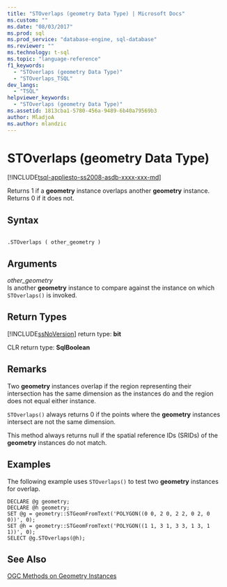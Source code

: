```yaml
---
title: "STOverlaps (geometry Data Type) | Microsoft Docs"
ms.custom: ""
ms.date: "08/03/2017"
ms.prod: sql
ms.prod_service: "database-engine, sql-database"
ms.reviewer: ""
ms.technology: t-sql
ms.topic: "language-reference"
f1_keywords: 
  - "STOverlaps (geometry Data Type)"
  - "STOverlaps_TSQL"
dev_langs: 
  - "TSQL"
helpviewer_keywords: 
  - "STOverlaps (geometry Data Type)"
ms.assetid: 1813cba1-5780-456a-9489-6b40a79569b3
author: MladjoA
ms.author: mlandzic 
---
```

# STOverlaps (geometry Data Type)
[!INCLUDE[tsql-appliesto-ss2008-asdb-xxxx-xxx-md](../../includes/tsql-appliesto-ss2008-asdb-xxxx-xxx-md.md)]

Returns 1 if a **geometry** instance overlaps another **geometry** instance. Returns 0 if it does not.
  
## Syntax  
  
```  
  
.STOverlaps ( other_geometry )  
```  
  
## Arguments  
 *other_geometry*  
 Is another **geometry** instance to compare against the instance on which `STOverlaps()` is invoked.  
  
## Return Types  
 [!INCLUDE[ssNoVersion](../../includes/ssnoversion-md.md)] return type: **bit**  
  
 CLR return type: **SqlBoolean**  
  
## Remarks  
 Two **geometry** instances overlap if the region representing their intersection has the same dimension as the instances do and the region does not equal either instance.  
  
 `STOverlaps()` always returns 0 if the points where the **geometry** instances intersect are not the same dimension.  
  
 This method always returns null if the spatial reference IDs (SRIDs) of the **geometry** instances do not match.  
  
## Examples  
 The following example uses `STOverlaps()` to test two **geometry** instances for overlap.  
  
```  
DECLARE @g geometry;  
DECLARE @h geometry;  
SET @g = geometry::STGeomFromText('POLYGON((0 0, 2 0, 2 2, 0 2, 0 0))', 0);  
SET @h = geometry::STGeomFromText('POLYGON((1 1, 3 1, 3 3, 1 3, 1 1))', 0);  
SELECT @g.STOverlaps(@h);  
```  
  
## See Also  
 [OGC Methods on Geometry Instances](../../t-sql/spatial-geometry/ogc-methods-on-geometry-instances.md)  
  
  

